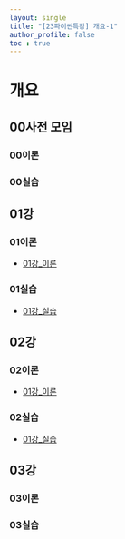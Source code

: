 ```yaml
---
layout: single
title: "[23파이썬특강] 개요-1"
author_profile: false
toc : true
---
```


# 개요

## 00사전 모임
### 00이론
### 00실습

## 01강
### 01이론
- [01강_이론](./2023-12-17-23win_pylec_01_1_theory.md) 
### 01실습
- [01강_실습](./2023-12-17-23win_pylec_01_2_code.md) 

## 02강
### 02이론
- [01강_이론](./2023-12-17-23win_pylec_02_1_theory.md) 
### 02실습
- [01강_실습](./2023-12-17-23win_pylec_02_2_code.md) 

## 03강
### 03이론
### 03실습
